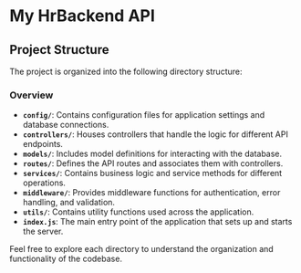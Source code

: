 # My HrBackend API

## Project Structure

The project is organized into the following directory structure:


### Overview

- **`config/`**: Contains configuration files for application settings and database connections.
- **`controllers/`**: Houses controllers that handle the logic for different API endpoints.
- **`models/`**: Includes model definitions for interacting with the database.
- **`routes/`**: Defines the API routes and associates them with controllers.
- **`services/`**: Contains business logic and service methods for different operations.
- **`middleware/`**: Provides middleware functions for authentication, error handling, and validation.
- **`utils/`**: Contains utility functions used across the application.
- **`index.js`**: The main entry point of the application that sets up and starts the server.

Feel free to explore each directory to understand the organization and functionality of the codebase.
